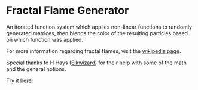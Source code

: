 # Fractal Flame Generator 
An iterated function system which applies non-linear functions to randomly generated matrices, then blends the color of the resulting particles based on which function was applied.

For more information regarding fractal flames, visit the [wikipedia page](https://en.wikipedia.org/wiki/Fractal_flame).

Special thanks to H Hays ([Elkwizard](https://www.github.com/Elkwizard)) for their help with some of the math and the general notions.

Try it [here](xentempest.github.io/FractalFlame/FractalFlame.html)!
